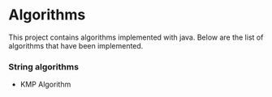 # Algorithms
<p>This project contains algorithms implemented with java. Below are the list of algorithms that have been implemented.</p>
<h3>String algorithms</h3>
<ul>
	<li>KMP Algorithm</li>
</ul>
